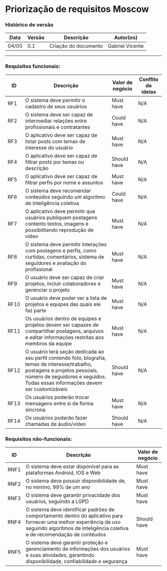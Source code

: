 # Priorização de requisitos Moscow

### Histórico de versão

| Data | Versão | Descrição | Autor(es) |
| -------- | -------- | -------- | -------- |
| 04/05 | 0.1 | Criação do documento | Gabriel Vicente

***

### Requisitos funcionais:

| ID    | Descrição                                                                                                                | Valor de negócio | Conflito de ideias |
| ----- | ------------------------------------------------------------------------------------------------------------------------ | ---------------- | ------------------ |
| RF1   | O sistema deve permitir o cadastro de seus usuários                                                                       | Must have        | N/A                |
| RF2   | O sistema deve ser capaz de intermediar relações entre profissionais e contratantes                                     | Could have       | N/A                |
| RF3   | O aplicativo deve ser capaz de listar posts com temas de interesse do usuário                                            | Must have        | N/A                |
| RF4   | O aplicativo deve ser capaz de filtrar posts por temas ou descrição                                                      | Should have      | N/A                |
| RF5   | O aplicativo deve ser capaz de filtrar perfis por nome e assuntos                                                        | Must have        | N/A                |
| RF6   | O sistema deve recomendar conteúdos seguindo um algoritmo de inteligência coletiva                                      | Could have       | N/A                |
| RF7   | O aplicativo deve permitir que usuários publiquem postagens contento textos, imagens e possibilitando reprodução de vídeo | Must have        | N/A                |
| RF8   | O sistema deve permitir interações com postagens e perfis, como curtidas, comentários, sistema de seguidores e avaliação do profissional | Must have | N/A                |
| RF9   | O usuário deve ser capaz de criar projetos, incluir colaboradores e gerenciar o projeto                                 | Must have        | N/A                |
| RF10  | O usuário deve poder ver a lista de projetos e equipes das quais ele faz parte                                           | Must have        | N/A                |
| RF11  | Os usuários dentro de equipes e projetos devem ser capazes de compartilhar postagens, arquivos e editar informações restritas aos membros da equipe | Must have | N/A                |
| RF12  | O usuário terá seção dedicada ao seu perfil contendo foto, biografia, temas de interesse/trabalho, postagens e projetos pessoais, número de seguidores e seguidos. Todas essas informações devem ser customizáveis | Should have | N/A |
| RF13  | Os usuários poderão trocar mensagens entre si de forma síncrona                                                           | Must have        | N/A                |
| RF14  | Os usuários poderão fazer chamadas de áudio/vídeo                                                                         | Should have      | N/A                |

### Requisitos não-funcionais:

| ID | Descrição | Valor de negócio |
| -------- | -------- | -------- |
| RNF1 | O sistema deve estar disponível para as plataformas Android, IOS e Web | Must have |
| RNF2 | O sistema deve possuir disponibilidade de, no mínimo, 99% de um ano | Must have |
| RNF3| O sistema deve garantir privacidade dos usuários, seguindo a LGPD | Must have |
| RNF4 | O sistema deve identificar padrões de comportamento dentro do aplicativo para fornecer uma melhor experiência de uso seguindo algoritmos de inteligência coletiva e de recomendação de contéudos | Should have |
| RNF5 | O sistema deve garantir proteção e gerenciamento de informações dos usuários e suas atividades, garantindo disponibilidade, confiabilidade e segurança | Must have |